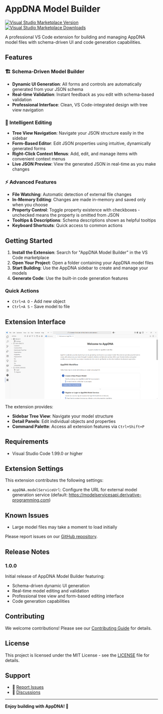 # AppDNA Model Builder

[![Visual Studio Marketplace Version](https://img.shields.io/visual-studio-marketplace/v/derivative-programming.appdna)](https://marketplace.visualstudio.com/items?itemName=derivative-programming.appdna)
[![Visual Studio Marketplace Downloads](https://img.shields.io/visual-studio-marketplace/d/derivative-programming.appdna)](https://marketplace.visualstudio.com/items?itemName=derivative-programming.appdna)

A professional VS Code extension for building and managing AppDNA model files with schema-driven UI and code generation capabilities.

## Features

### 🏗️ Schema-Driven Model Builder
- **Dynamic UI Generation**: All forms and controls are automatically generated from your JSON schema
- **Real-time Validation**: Instant feedback as you edit with schema-based validation
- **Professional Interface**: Clean, VS Code-integrated design with tree view navigation

### 📝 Intelligent Editing
- **Tree View Navigation**: Navigate your JSON structure easily in the sidebar
- **Form-Based Editor**: Edit JSON properties using intuitive, dynamically generated forms
- **Right-Click Context Menus**: Add, edit, and manage items with convenient context menus
- **Live JSON Preview**: View the generated JSON in real-time as you make changes

### ⚡ Advanced Features
- **File Watching**: Automatic detection of external file changes
- **In-Memory Editing**: Changes are made in-memory and saved only when you choose
- **Property Control**: Toggle property existence with checkboxes - unchecked means the property is omitted from JSON
- **Tooltips & Descriptions**: Schema descriptions shown as helpful tooltips
- **Keyboard Shortcuts**: Quick access to common actions

## Getting Started

1. **Install the Extension**: Search for "AppDNA Model Builder" in the VS Code marketplace
2. **Open Your Project**: Open a folder containing your AppDNA model files
3. **Start Building**: Use the AppDNA sidebar to create and manage your models
4. **Generate Code**: Use the built-in code generation features

### Quick Actions
- `Ctrl+A O` - Add new object
- `Ctrl+A S` - Save model to file

## Extension Interface

![AppDNA Extension](https://github.com/derivative-programming/vscode-extension/blob/main/media/screenshot.png)

The extension provides:
- **Sidebar Tree View**: Navigate your model structure
- **Detail Panels**: Edit individual objects and properties
- **Command Palette**: Access all extension features via `Ctrl+Shift+P`

## Requirements

- Visual Studio Code 1.99.0 or higher

## Extension Settings

This extension contributes the following settings:

- `appDNA.modelServiceUrl`: Configure the URL for external model generation service (default: https://modelservicesapi.derivative-programming.com)

## Known Issues

- Large model files may take a moment to load initially

Please report issues on our [GitHub repository](https://github.com/derivative-programming/vscode-extension/issues).

## Release Notes

### 1.0.0

Initial release of AppDNA Model Builder featuring:
- Schema-driven dynamic UI generation
- Real-time model editing and validation
- Professional tree view and form-based editing interface
- Code generation capabilities

## Contributing

We welcome contributions! Please see our [Contributing Guide](https://github.com/derivative-programming/vscode-extension/blob/main/CONTRIBUTING.md) for details.

## License

This project is licensed under the MIT License - see the [LICENSE](LICENSE) file for details.

## Support

- 🐛 [Report Issues](https://github.com/derivative-programming/vscode-extension/issues)
- 💬 [Discussions](https://github.com/derivative-programming/vscode-extension/discussions)

---

**Enjoy building with AppDNA! 🚀**
